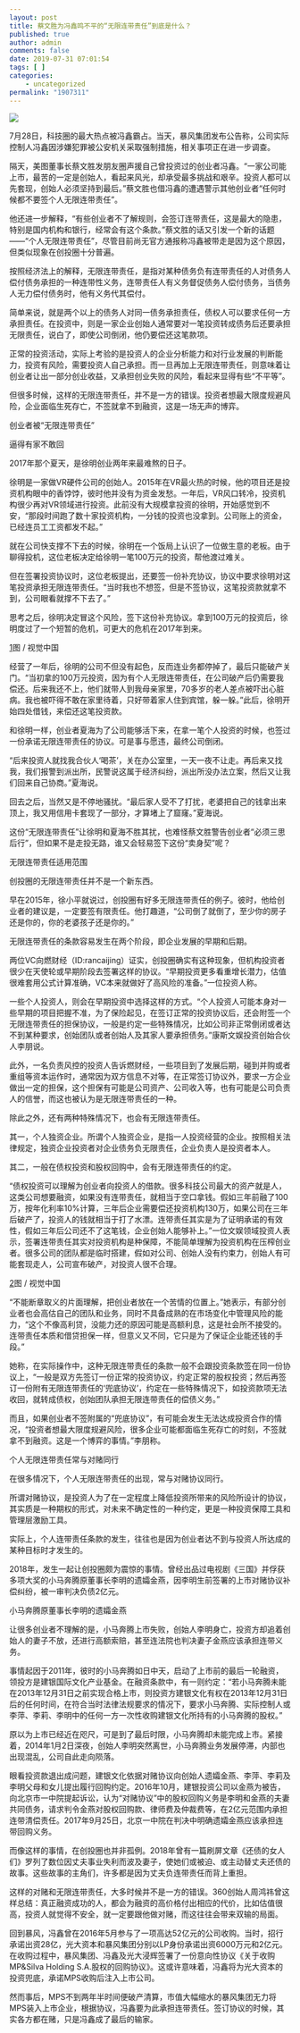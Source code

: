 ```yaml
---
layout: post
title: 蔡文胜为冯鑫鸣不平的“无限连带责任”到底是什么？
published: true
author: admin
comments: false
date: 2019-07-31 07:01:54
tags: [ ]
categories:
    - uncategorized
permalink: "1907311"
---
```

![][1]


7月28日，科技圈的最大热点被冯鑫霸占。当天，暴风集团发布公告称，公司实际控制人冯鑫因涉嫌犯罪被公安机关采取强制措施，相关事项正在进一步调查。

 

隔天，美图董事长蔡文胜发朋友圈声援自己曾投资过的创业者冯鑫。“一家公司能上市，最苦的一定是创始人，看起来风光，却承受最多挑战和艰辛。投资人都可以先套现，创始人必须坚持到最后。”蔡文胜也借冯鑫的遭遇警示其他创业者“任何时候都不要签个人无限连带责任”。



他还进一步解释，“有些创业者不了解规则，会签订连带责任，这是最大的隐患，特别是国内机构和银行，经常会有这个条款。”蔡文胜的话又引发一个新的话题——“个人无限连带责任”，尽管目前尚无官方通报称冯鑫被带走是因为这个原因，但类似现象在创投圈十分普遍。

 

按照经济法上的解释，无限连带责任，是指对某种债务负有连带责任的人对债务人偿付债务承担的一种连带性义务，连带责任人有义务督促债务人偿付债务，当债务人无力偿付债务时，他有义务代其偿付。

 

简单来说，就是两个以上的债务人对同一债务承担责任，债权人可以要求任何一方承担责任。在投资中，则是一家企业创始人通常要对一笔投资转成债务后还要承担无限责任，说白了，即使公司倒闭，他仍要偿还这笔款项。

 

正常的投资活动，实际上考验的是投资人的企业分析能力和对行业发展的判断能力，投资有风险，需要投资人自己承担。而一旦再加上无限连带责任，则意味着让创业者让出一部分创业收益，又承担创业失败的风险，看起来显得有些“不平等”。

 

但很多时候，这样的无限连带责任，并不是一方的错误。投资者想最大限度规避风险，企业面临生死存亡，不签就拿不到融资，这是一场无声的博弈。







创业者被“无限连带责任”

逼得有家不敢回



2017年那个夏天，是徐明创业两年来最难熬的日子。

 

徐明是一家做VR硬件公司的创始人。2015年在VR最火热的时候，他的项目还是投资机构眼中的香饽饽，彼时他并没有为资金发愁。一年后，VR风口转冷，投资机构很少再对VR领域进行投资。此前没有大规模拿投资的徐明，开始感觉到不安，“那段时间跑了数十家投资机构，一分钱的投资也没拿到。公司账上的资金，已经连员工工资都发不起。”

 

就在公司快支撑不下去的时候，徐明在一个饭局上认识了一位做生意的老板。由于聊得投机，这位老板决定给徐明一笔100万元的投资，帮他渡过难关。

 

但在签署投资协议时，这位老板提出，还要签一份补充协议，协议中要求徐明对这笔投资承担无限连带责任。“当时我也不想签，但是不签协议，这笔投资款就拿不到，公司眼看就撑不下去了。”

 

思考之后，徐明决定冒这个风险，签下这份补充协议。拿到100万元的投资后，徐明度过了一个短暂的危机，可更大的危机在2017年到来。





[1]图 / 视觉中国

 

经营了一年后，徐明的公司不但没有起色，反而连业务都停掉了，最后只能破产关门。“当初拿的100万元投资，因为有个人无限连带责任，在公司破产后仍需要我偿还。后来我还不上，他们就带人到我母亲家里，70多岁的老人差点被吓出心脏病。我也被吓得不敢在家里待着，只好带着家人住到宾馆，躲一躲。”此后，徐明开始四处借钱，来偿还这笔投资款。

 

和徐明一样，创业者夏海为了公司能够活下来，在拿一笔个人投资的时候，也签过一份承诺无限连带责任的协议。可是事与愿违，最终公司倒闭。

 

“后来投资人就找我合伙人‘喝茶’，关在办公室里，一天一夜不让走。再后来又找我，我们报警到派出所，民警说这属于经济纠纷，派出所没办法立案，然后又让我们回来自己协商。”夏海说。

 

回去之后，当然又是不停地骚扰。“最后家人受不了打扰，老婆把自己的钱拿出来顶上，我又用信用卡套现了一部分，才算堵上了窟窿。”夏海说。

 

这份“无限连带责任”让徐明和夏海不胜其扰，也难怪蔡文胜警告创业者“必须三思后行”，但如果不是走投无路，谁又会轻易签下这份“卖身契”呢？







无限连带责任适用范围



创投圈的无限连带责任并不是一个新东西。

 

早在2015年，徐小平就说过，创投圈有好多无限连带责任的例子。彼时，他给创业者的建议是，一定要签有限责任。他打趣道，“公司倒了就倒了，至少你的房子还是你的，你的老婆孩子还是你的。”

 

无限连带责任的条款容易发生在两个阶段，即企业发展的早期和后期。

 

两位VC向燃财经（ID:rancaijing）证实，创投圈确实有这种现象，但机构投资者很少在天使轮或早期阶段去签署这样的协议。“早期投资更多看重增长潜力，估值很难套用公式计算准确，VC本来就做好了高风险的准备。”一位投资人称。

 

一些个人投资人，则会在早期投资中选择这样的方式。“个人投资人可能本身对一些早期的项目把握不准，为了保险起见，在签订正常的投资协议后，还会附签一个无限连带责任的担保协议，一般是约定一些特殊情况，比如公司非正常倒闭或者达不到某种要求，创始团队或者创始人及其家人要承担债务。”康斯文娱投资创始合伙人李朋说。

 

此外，一名负责风控的投资人告诉燃财经，一些项目到了发展后期，碰到并购或者重组等资本运作时，通常因为双方信息不对等，在正常签订协议外，要求一方企业做出一定的担保，这个担保有可能是公司资产、公司收入等，也有可能是公司负责人的信誉，而这也被认为是无限连带责任的一种。

 

除此之外，还有两种特殊情况下，也会有无限连带责任。

 

其一，个人独资企业。所谓个人独资企业，是指一人投资经营的企业。按照相关法律规定，独资企业投资者对企业债务负无限责任，企业负责人是投资者本人。

 

其二，一般在债权投资和股权回购中，会有无限连带责任的约定。

 

“债权投资可以理解为创业者向投资人的借款。很多科技公司最大的资产就是人，这类公司想要融资，如果没有连带责任，就相当于空口拿钱。假如三年前融了100万，按年化利率10%计算，三年后企业需要偿还投资机构130万，如果公司在三年后破产了，投资人的钱就相当于打了水漂。连带责任其实是为了证明承诺的有效性，假如三年后公司还不了这笔钱，企业创始人能够补上。”一位文娱领域投资人表示，签署连带责任其实对投资机构是种保障，不能简单理解为投资机构在压榨创业者。很多公司的团队都是临时搭建，假如对公司、创始人没有约束力，创始人有可能套现走人，公司宣布破产，对投资人很不合理。





[2]图 / 视觉中国

 

“不能断章取义的片面理解，把创业者放在一个苦情的位置上。”她表示，有部分创业者也会高估自己的团队和业务，同时不具备成熟的在市场变化中管理风险的能力，“这个不像高利贷，没能力还的原因可能是高额利息，这是社会所不接受的。连带责任本质和借贷担保一样，但意义又不同，它只是为了保证企业能还钱的手段。”

 

她称，在实际操作中，这种无限连带责任的条款一般不会跟投资条款签在同一份协议上，“一般是双方先签订一份正常的投资协议，约定正常的股权投资；然后再签订一份附有无限连带责任的‘兜底协议’，约定在一些特殊情况下，如投资款项无法收回，就转成债权，创始团队承担无限连带责任的偿债义务。”

 

而且，如果创业者不签附属的“兜底协议”，有可能会发生无法达成投资合作的情况，“投资者想最大限度规避风险，很多企业可能都面临生死存亡的时刻，不签就拿不到融资。这是一个博弈的事情。”李朋称。







个人无限连带责任常与对赌同行

 

在很多情况下，个人无限连带责任的出现，常与对赌协议同行。

 

所谓对赌协议，是投资人为了在一定程度上降低投资所带来的风险所设计的协议，其实质是一种期权的形式，对未来不确定性的一种约定，更是一种投资保障工具和管理层激励工具。

 

实际上，个人连带责任条款的发生，往往也是因为创业者达不到与投资人所达成的某种目标时才发生的。

 

2018年，发生一起让创投圈颇为震惊的事情。曾经出品过电视剧《三国》并俘获多项大奖的小马奔腾原董事长李明的遗孀金燕，因李明生前签署的上市对赌协议补偿纠纷，被一审判决负债2亿元。





小马奔腾原董事长李明的遗孀金燕

 

让很多创业者不理解的是，小马奔腾上市失败，创始人李明身亡，投资方却追着创始人的妻子不放，还进行高额索赔，甚至连法院也判决妻子金燕应该承担连带义务。

 

事情起因于2011年，彼时的小马奔腾如日中天，启动了上市前的最后一轮融资，领投方是建银国际文化产业基金。在融资条款中，有一则约定：“若小马奔腾未能在2013年12月31日之前实现合格上市，则投资方建银文化有权在2013年12月31日后的任何时间，在符合当时法律法规要求的情况下，要求小马奔腾、实际控制人或李萍、李莉、李明中的任何一方一次性收购建银文化所持有的小马奔腾的股权。”

 

原以为上市已经近在咫尺，可是到了最后时限，小马奔腾却未能完成上市。紧接着，2014年1月2日深夜，创始人李明突然离世，小马奔腾业务发展停滞，内部也出现混乱，公司自此走向陨落。

 

眼看投资款退出成问题，建银文化依据对赌协议向创始人遗孀金燕、李萍、李莉及李明父母和女儿提出履行回购约定。2016年10月，建银投资公司以金燕为被告，向北京市一中院提起诉讼，认为“对赌协议”中的股权回购义务是李明和金燕的夫妻共同债务，请求判令金燕对股权回购款、律师费及仲裁费等，在2亿元范围内承担连带清偿责任。2017年9月25日，北京一中院在判决中明确遗孀金燕应该承担连带回购义务。

 

而像这样的事情，在创投圈也并非孤例。2018年曾有一篇刷屏文章《还债的女人们》罗列了数位因丈夫事业失利而波及妻子，使她们或被迫、或主动替丈夫还债的故事。这些故事的主角们，许多都是因为丈夫负连带责任而背上重担。

 

这样的对赌和无限连带责任，大多时候并不是一方的错误。360创始人周鸿祎曾这样总结：真正融资成功的人，都会为融资的高价格付出相应的代价，比如估值很高，投资人就觉得不安全，就一定要跟他做对赌，而这往往会带来双输的局面。

 

回到暴风，冯鑫曾在2016年5月参与了一项高达52亿元的公司收购。当时，招行承诺出资28亿，光大资本和暴风集团分别以LP身份承诺出资6000万元和2亿元。在收购过程中，暴风集团、冯鑫及光大浸辉签署了一份意向性协议《关于收购MP&Silva Holding S.A.股权的回购协议》。这或许意味着，冯鑫将为光大资本的投资兜底，承诺MPS收购后注入上市公司。

 

然而事后，MPS不到两年半时间便破产清算，市值大幅缩水的暴风集团无力将MPS装入上市企业，根据协议，冯鑫要为此承担连带责任。签订协议的时候，其实各方都在赌，只是冯鑫成了最后的输家。

 [1]: https://mmbiz.qpic.cn/mmbiz_jpg/8L8GvrhfnkJwR31Pv2QEebD16oFvvF1ichL2QnfkpqHvB153DI4mdqlicdagliaoTKWyC0dPR2YLJZ2EXhoNBekWA/640?wx_fmt=jpeg&tp=webp&wxfrom=5&wx_lazy=1&wx_co=1
 [2]: https://mmbiz.qpic.cn/mmbiz_jpg/8L8GvrhfnkJwR31Pv2QEebD16oFvvF1ic97fiavy1ppZUVON6fVFhHrOPNOMx0Yv3cVKZbmk5sibnyY3kFwTBnGxw/640?wx_fmt=jpeg&tp=webp&wxfrom=5&wx_lazy=1&wx_co=1